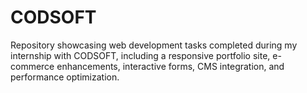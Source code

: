 # CODSOFT
Repository showcasing web development tasks completed during my internship with CODSOFT, including a responsive portfolio site, e-commerce enhancements, interactive forms, CMS integration, and performance optimization.
